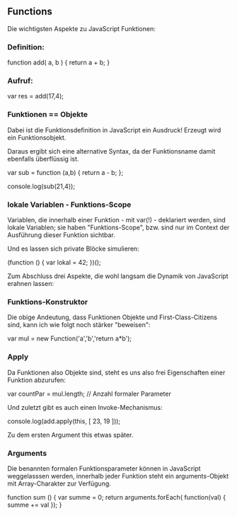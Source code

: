 ## Functions

Die wichtigsten Aspekte zu JavaScript Funktionen:

### Definition:

function add( a, b ) {
    return a + b;
}

### Aufruf:

var res = add(17,4);

### Funktionen == Objekte

Dabei ist die Funktionsdefinition in JavaScript ein Ausdruck! Erzeugt wird ein Funktionsobjekt.

Daraus ergibt sich eine alternative Syntax, da der Funktionsname damit ebenfalls überflüssig ist.

var sub = function (a,b) {
    return a - b;
};

console.log(sub(21,4));

### lokale Variablen - Funktions-Scope

Variablen, die innerhalb einer Funktion - mit var(!) - deklariert werden, sind lokale Variablen;
sie haben "Funktions-Scope", bzw. sind nur im Context der Ausführung dieser Funktion sichtbar.

Und es lassen sich private Blöcke simulieren:

(function () {
    var lokal = 42;
})();

Zum Abschluss drei Aspekte, die wohl langsam die Dynamik von JavaScript erahnen lassen:

### Funktions-Konstruktor

Die obige Andeutung, dass Funktionen Objekte und First-Class-Citizens sind, kann ich wie folgt
noch stärker "beweisen":

var mul = new Function('a','b','return a*b');

### Apply

Da Funktionen also Objekte sind, steht es uns also frei Eigenschaften einer Funktion abzurufen:

var countPar = mul.length;  // Anzahl formaler Parameter

Und zuletzt gibt es auch einen Invoke-Mechanismus:

console.log(add.apply(this, [ 23, 19 ]));

Zu dem ersten Argument this etwas später.

### Arguments

Die benannten formalen Funktionsparameter können in JavaScript weggelasssen werden,
innerhalb jeder Funktion steht ein arguments-Objekt mit Array-Charakter zur Verfügung.

function sum () {
    var summe = 0;
    return arguments.forEach( function(val) { summe += val });
}



